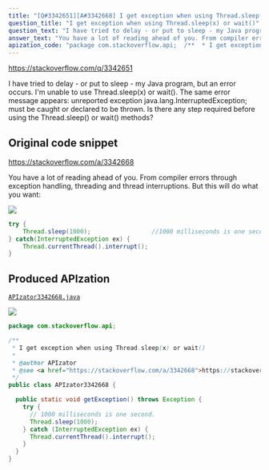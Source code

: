 ```yaml
---
title: "[Q#3342651][A#3342668] I get exception when using Thread.sleep(x) or wait()"
question_title: "I get exception when using Thread.sleep(x) or wait()"
question_text: "I have tried to delay - or put to sleep - my Java program, but an error occurs. I'm unable to use Thread.sleep(x) or wait(). The same error message appears: unreported exception java.lang.InterruptedException; must be caught or declared to be thrown. Is there any step required before using the Thread.sleep() or wait() methods?"
answer_text: "You have a lot of reading ahead of you. From compiler errors through exception handling, threading and thread interruptions. But this will do what you want:"
apization_code: "package com.stackoverflow.api;  /**  * I get exception when using Thread.sleep(x) or wait()  *  * @author APIzator  * @see <a href=\"https://stackoverflow.com/a/3342668\">https://stackoverflow.com/a/3342668</a>  */ public class APIzator3342668 {    public static void getException() throws Exception {     try {       // 1000 milliseconds is one second.       Thread.sleep(1000);     } catch (InterruptedException ex) {       Thread.currentThread().interrupt();     }   } }"
---
```


https://stackoverflow.com/q/3342651

I have tried to delay - or put to sleep - my Java program, but an error occurs.
I&#x27;m unable to use Thread.sleep(x) or wait(). The same error message appears:
unreported exception java.lang.InterruptedException; must be caught or declared to be thrown.
Is there any step required before using the Thread.sleep() or wait() methods?



## Original code snippet

https://stackoverflow.com/a/3342668

You have a lot of reading ahead of you. From compiler errors through exception handling, threading and thread interruptions. But this will do what you want:

<div class="code-logo"><img src="/stackoverflow.png" /></div>

```java
try {
    Thread.sleep(1000);                 //1000 milliseconds is one second.
} catch(InterruptedException ex) {
    Thread.currentThread().interrupt();
}
```

## Produced APIzation

[`APIzator3342668.java`](https://github.com/pasqualesalza/apization-temp-data/raw/master/search/APIzator3342668.java)

<div class="code-logo"><img src="/apizator.png" /></div>

```java
package com.stackoverflow.api;

/**
 * I get exception when using Thread.sleep(x) or wait()
 *
 * @author APIzator
 * @see <a href="https://stackoverflow.com/a/3342668">https://stackoverflow.com/a/3342668</a>
 */
public class APIzator3342668 {

  public static void getException() throws Exception {
    try {
      // 1000 milliseconds is one second.
      Thread.sleep(1000);
    } catch (InterruptedException ex) {
      Thread.currentThread().interrupt();
    }
  }
}

```